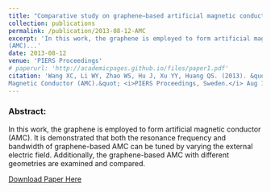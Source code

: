 ```yaml
---
title: "Comparative study on graphene–based artificial magnetic conductor (AMC)"
collection: publications
permalink: /publication/2013-08-12-AMC
excerpt: 'In this work, the graphene is employed to form artificial magnetic conductor
(AMC)...'
date: 2013-08-12
venue: 'PIERS Proceedings'
# paperurl: 'http://academicpages.github.io/files/paper1.pdf'
citation: 'Wang XC, Li WY, Zhao WS, Hu J, Xu YY, Huang QS. (2013). &quot;Comparative Study on Graphene–Based Artificial 
Magnetic Conductor (AMC).&quot; <i>PIERS Proceedings, Sweden.</i> Aug 12:496-9.'
---
```

### Abstract:
In this work, the graphene is employed to form artificial magnetic conductor
(AMC). It is demonstrated that both the resonance frequency and bandwidth of graphene-based
AMC can be tuned by varying the external electric field. Additionally, the graphene-based AMC
with different geometries are examined and compared.

[Download Paper Here](http://Wenyuan-Vincent-Li.github.io/files/AMC.pdf)